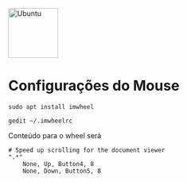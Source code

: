 <img src="https://camo.githubusercontent.com/c9895a25f87180938e8ace13bb27d84ec656da35/687474703a2f2f73322e676c62696d672e636f6d2f416e584e4d745933564f4e39692d5a4f38395567474667315832673d2f32383878302f732e676c62696d672e636f6d2f6a6f2f67312f662f6f726967696e616c2f323031362f30372f31382f7562756e74756c6f676f2e706e67" alt="Ubuntu" data-canonical-src="http://s2.glbimg.com/AnXNMtY3VON9i-ZO89UgGFg1X2g=/288x0/s.glbimg.com/jo/g1/f/original/2016/07/18/ubuntulogo.png" style="width:100px; height:100px">

# Configurações do Mouse

```
sudo apt install imwheel

gedit ~/.imwheelrc

```
Conteúdo para o wheel será
```
# Speed up scrolling for the document viewer
".*"
    None, Up, Button4, 8
    None, Down, Button5, 8
```
